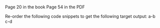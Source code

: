 Page 20 in the book
Page 54 in the PDF


Re-order the following code snippets to get the following target output:
a-b c-d